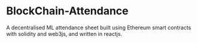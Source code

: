 # BlockChain-Attendance
A decentralised ML attendance sheet built using Ethereum smart contracts with solidity and web3js, and written in reactjs.
